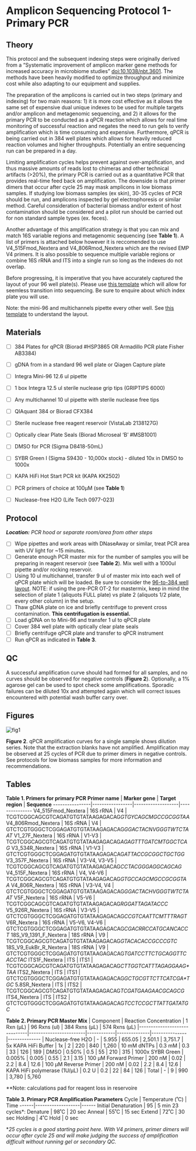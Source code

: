 # Amplicon Sequencing Protocol 1- Primary PCR

## Theory
This protocol and the subsequent indexing steps were originally derived from a “Systematic improvement of amplicon marker gene methods for increased accuracy in microbiome studies” [doi:10.1038/nbt.3601](https://www.nature.com/articles/nbt.3601). The methods have been heavily modified to optimize throughput and minimize cost while also adapting to our equipment and supplies.

The preparation of the amplicons is carried out in two steps (primary and indexing) for two main reasons: 1) it is more cost effective as it allows the same set of expensive dual unique indexes to be used for multiple targets and/or amplicon and metagenomic sequencing, and 2) it allows for the primary PCR to be conducted as a qPCR reaction which allows for real time monitoring of successful reaction and negates the need to run gels to verify amplification which is time consuming and expensive. Furthermore, qPCR is being carried out in 384 well plates which allows for heavily reduced reaction volumes and higher throughputs. Potentially an entire sequencing run can be prepared in a day.

Limiting amplification cycles helps prevent against over-amplification, and thus massive amounts of reads lost to chimeras and other technical artifacts (>20%), the primary PCR is carried out as a quantitative PCR that provides real-time feed back on amplification. The downside is that primer dimers that occur after cycle 25 may mask amplicons in low biomass samples. If studying low biomass samples (ex skin), 30-35 cycles of PCR should be run, and amplicons inspected by gel electrophoresis or similar method. Careful consideration of bacterial biomass and/or extent of host contamination should be considered and a pilot run should be carried out for non standard sample types (ex. feces).

Another advantage of this amplification strategy is that you can mix and match 16S variable regions and metagenomic sequencing (see **Table 1**). A list of primers is attached below however it is reccomended to use V4_515Fmod_Nextera and V4_806Rmod_Nextera which are the revised EMP V4 primers. It is also possible to sequence multiple variable regions or combine 16S rRNA and ITS into a single run so long as the indexes do not overlap.

Before progressing, it is imperative that you have accurately captured the layout of your 96 well plate(s). Please use [this template](https://github.com/BisanzLab/OHMC_Colaboratory/blob/main/Templates/Amplicon_RunTemplate.xlsx) which will allow for seemless transition into sequencing. Be sure to enquire about which index plate you will use.

Note: the mini-96 and multichannels pipette every other well.  See [this template](https://github.com/BisanzLab/OHMC_Colaboratory/blob/main/Templates/96_to_384_Integra.xlsx) to understand the layout.

## Materials

- [ ] 384 Plates for qPCR (Biorad #HSP3865 OR Armadillo PCR plate Fisher AB3384)
- [ ] gDNA from in a standard 96 well plate or Qiagen Capture plate
- [ ] Integra Mini-96 12.6 ul pipette
- [ ] 1 box Integra 12.5 ul sterile nuclease grip tips (GRIPTIPS 6000)
- [ ] Any multichannel 10 ul pipette with sterile nuclease free tips
- [ ] QIAquant 384 or Biorad CFX384
- [ ] Sterile nuclease free reagent reservoir (VistaLab 2138127G)
- [ ] Optically clear Plate Seals (Biorad Microseal ‘B’ #MSB1001)
- [ ] DMSO for PCR (Sigma D8418-50mL)
- [ ] SYBR Green I (Sigma S9430 - 10,000x stock) - diluted 10x in DMSO to 1000x
- [ ] KAPA HiFi Hot Start PCR kit (KAPA KK2502)
- [ ] PCR primers of choice at 100µM (see **Table 1**)
- [ ] Nuclease-free H2O (Life Tech 0977-023)


## Protocol
***Location:** PCR hood or separate room/area from other steps*
- [ ] Wipe pipettes and work areas with DNaseAway or similar, treat PCR area with UV light for ~15 minutes.
- [ ] Generate enough PCR master mix for the number of samples you will be preparing in reagent reservoir (see **Table 2**). Mix well with a 1000ul pipette and/or rocking reservoir.
- [ ] Using 10 ul multichannel, transfer 9 ul of master mix into each well of qPCR plate which will be loaded. Be sure to consider the [96-to-384 well layout](https://github.com/BisanzLab/OHMC_Colaboratory/blob/main/Templates/96_to_384_Integra.xlsx).
NOTE: if using the pre-PCR OT-2 for mastermix, keep in mind the selection of plate 1 (aliquots FULL plate) vs plate 2 (aliquots 1/2 plate, every other column) in the setup.
- [ ] Thaw gDNA plate on ice and briefly centrifuge to prevent cross contamination. **This centrifugation is essential.**
- [ ] Load gDNA on to Mini-96 and transfer 1 ul to qPCR plate
- [ ] Cover 384 well plate with optically clear plate seals
- [ ] Briefly centrifuge qPCR plate and transfer to qPCR instrument
- [ ] Run qPCR as indicated in **Table 3**.

## QC
A successful amplification curve should had formed for all samples, and no curves should be observed for negative controls (**Figure 2**). Optionally, a 1% agarose gel can be used to spot check some amplifications. Sporadic failures can be diluted 10x and attempted again which will correct issues encountered with potential wash buffer carry over.

## Figures

![fig1](https://github.com/jbisanz/AmpliconSeq/blob/master/images/ampcurves.png)

**Figure 2**. qPCR amplification curves for a single sample shows dilution series. Note that the extraction blanks have not amplified. Amplification may be observed at 25 cycles of PCR due to primer dimers in negative controls. See protocols for low biomass samples for more information and recommendations.

## Tables

**Table 1. Primers for primary PCR**
**Primer name** | **Marker gene** | **Target region** | **Sequence**
----------------|-----------------|-------------------|---------------
V4_515Fmod_Nextera | 16S rRNA | V4 |         TCGTCGGCAGCGTCAGATGTGTATAAGAGACAG*GTGYCAGCMGCCGCGGTAA*
V4_806Rmod_Nextera | 16S rRNA | V4 |         GTCTCGTGGGCTCGGAGATGTGTATAAGAGACAG*GGACTACNVGGGTWTCTAAT*
V1_27F_Nextera | 16S rRNA | V1-V3 |          TCGTCGGCAGCGTCAGATGTGTATAAGAGACAG*AGAGTTTGATCMTGGCTCAG*
V3_534R_Nextera | 16S rRNA | V1-V3 |         GTCTCGTGGGCTCGGAGATGTGTATAAGAGACAG*ATTACCGCGGCTGCTGG*
V3_357F_Nextera | 16S rRNA | V3-V4, V3-V5 |  TCGTCGGCAGCGTCAGATGTGTATAAGAGACAG*CCTACGGGAGGCAGCAG*
V4_515F_Nextera | 16S rRNA | V4, V4-V6 |     TCGTCGGCAGCGTCAGATGTGTATAAGAGACAG*GTGCCAGCMGCCGCGGTAA*
V4_806R_Nextera | 16S rRNA | V3-V4, V4 |     GTCTCGTGGGCTCGGAGATGTGTATAAGAGACAG*GGACTACHVGGGTWTCTAAT*
V5F_Nextera  | 16S rRNA | V5-V6 |            TCGTCGGCAGCGTCAGATGTGTATAAGAGACAG*RGGATTAGATACCC*
V5_926R_Nextera | 16S rRNA | V3-V5 |         GTCTCGTGGGCTCGGAGATGTGTATAAGAGACAG*CCGTCAATTCMTTTRAGT*
V6R_Nextera | 16S rRNA | V5-V6, V4-V6 |      GTCTCGTGGGCTCGGAGATGTGTATAAGAGACAG*CGACRRCCATGCANCACCT*
18S_V9_1391_F_Nextera | 18S rRNA | V9 |      TCGTCGGCAGCGTCAGATGTGTATAAGAGACAG*GTACACACCGCCCGTC*
18S_V9_EukBr_R_Nextera | 18S rRNA | V9 |     GTCTCGTGGGCTCGGAGATGTGTATAAGAGACAG*TGATCCTTCTGCAGGTTCACCTAC*
ITS1F_Nextera | ITS | ITS1 |                 TCGTCGGCAGCGTCAGATGTGTATAAGAGACAG*CTTGGTCATTTAGAGGAAG\*TAA*
ITS2_Nextera | ITS | ITS1 |                  GTCTCGTGGGCTCGGAGATGTGTATAAGAGACAG*GCTGCGTTCTTCATCGA\*TGC*
5.8SR_Nextera | ITS | ITS2 |                 TCGTCGGCAGCGTCAGATGTGTATAAGAGACAG*TCGATGAAGAACGCAGCG*
ITS4_Nextera | ITS | ITS2 |                  GTCTCGTGGGCTCGGAGATGTGTATAAGAGACAG*TCCTCCGCTTATTGATATGC*

**Table 2. Primary PCR Master Mix**
| Component                    | Reaction Concentration | 1 Rxn (µL) | 96 Rxns (ul) | 384 Rxns (µL) | 574 Rxns (µL)
|------------------------------|------------------------|------------|--------------|---------------|--------------
| Nuclease-free H2O            | -                      |    5.955   | 655.05       |  2,501.1      |  3,751.7
| 5x KAPA HiFi Buffer          | 1x                     |     2      |    220       |   840         |  1,260
| 10 mM dNTPs                  | 0.3 mM                 |  0.3       | 33           |   126         |  189
| DMSO                         | 0.50%                  | 0.5        | 55           | 210           | 315
| 1000x SYBR Green             | 0.005%                 | 0.005      | 0.55         | 2.1           | 3.15
| 100 µM Forward Primer        | 200 nM                 | 0.02       | 2.2          | 8.4           | 12.6
| 100 µM Reverse Primer        | 200 nM                 | 0.02       | 2.2          | 8.4            | 12.6
| KAPA HiFi polymerase (1U/µL) | 0.2 U                  | 0.2        | 22           | 84            | 126
| Total                        | -                      | 9          | 990          | 3,780         | 5,760

\**Note: calculations pad for reagent loss in reservoire

**Table 3. Primary PCR Amplification Parameters**
Cycle |	Temperature (˚C)  | Time
------|-------------------|------
Initial Denaturation   |	95	| 5 min
23 cycles\*:
Denature | 98˚C | 20 sec
Anneal | 55˚C	| 15 sec
Extend | 72˚C | 30 sec
Holding	| 4˚C	Hold | 0 sec

\**25 cycles is a good starting point here. With V4 primers, primer dimers will occur after cycle 25 and will make judging the success of amplification difficult without running gel or secondary QC.*


